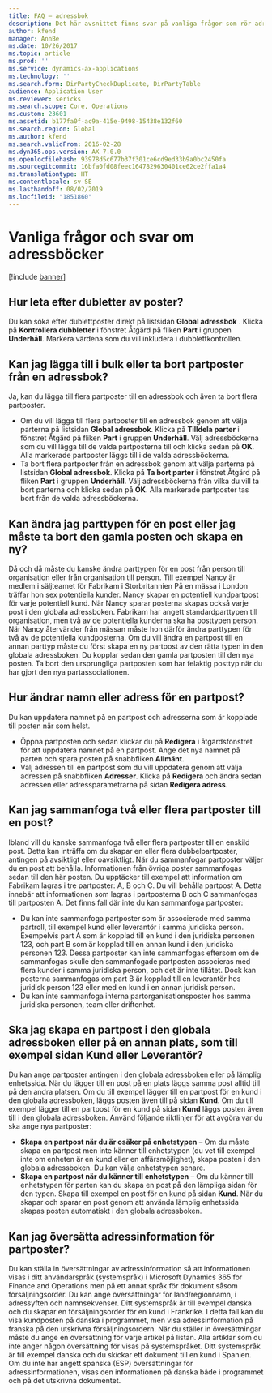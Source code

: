 ```yaml
---
title: FAQ – adressbok
description: Det här avsnittet finns svar på vanliga frågor som rör adressböcker i Microsoft Dynamics 365 for Finance and Operations.
author: kfend
manager: AnnBe
ms.date: 10/26/2017
ms.topic: article
ms.prod: ''
ms.service: dynamics-ax-applications
ms.technology: ''
ms.search.form: DirPartyCheckDuplicate, DirPartyTable
audience: Application User
ms.reviewer: sericks
ms.search.scope: Core, Operations
ms.custom: 23601
ms.assetid: b177fa0f-ac9a-415e-9498-15438e132f60
ms.search.region: Global
ms.author: kfend
ms.search.validFrom: 2016-02-28
ms.dyn365.ops.version: AX 7.0.0
ms.openlocfilehash: 93978d5c677b37f301ce6cd9ed33b9a0bc2450fa
ms.sourcegitcommit: 16bfa0fd08feec1647829630401ce62ce2ffa1a4
ms.translationtype: HT
ms.contentlocale: sv-SE
ms.lasthandoff: 08/02/2019
ms.locfileid: "1851860"
---
```

# <a name="address-books-faq"></a>Vanliga frågor och svar om adressböcker

[!include [banner](../includes/banner.md)]

## <a name="how-do-i-check-for-duplicate-records"></a>Hur leta efter dubletter av poster?

Du kan söka efter dublettposter direkt på listsidan **Global adressbok** . Klicka på **Kontrollera dubbletter** i fönstret Åtgärd på fliken **Part** i gruppen **Underhåll**. Markera värdena som du vill inkludera i dubblettkontrollen.

## <a name="can-i-bulk-add-or-delete-party-records-from-an-address-book"></a>Kan jag lägga till i bulk eller ta bort partposter från en adressbok?

Ja, kan du lägga till flera partposter till en adressbok och även ta bort flera partposter.

- Om du vill lägga till flera partposter till en adressbok genom att välja parterna på listsidan **Global adressbok**. Klicka på **Tilldela parter** i fönstret Åtgärd på fliken **Part** i gruppen **Underhåll**. Välj adressböckerna som du vill lägga till de valda partposterna till och klicka sedan på **OK**. Alla markerade partposter läggs till i de valda adressböckerna.
- Ta bort flera partposter från en adressbok genom att välja parterna på listsidan **Global adressbok**. Klicka på **Ta bort parter** i fönstret Åtgärd på fliken **Part** i gruppen **Underhåll**. Välj adressböckerna från vilka du vill ta bort parterna och klicka sedan på **OK**. Alla markerade partposter tas bort från de valda adressböckerna.

## <a name="can-i-change-the-party-type-of-a-record-or-do-i-have-to-delete-the-old-record-and-create-a-new-one"></a>Kan ändra jag parttypen för en post eller jag måste ta bort den gamla posten och skapa en ny?

Då och då måste du kanske ändra parttypen för en post från person till organisation eller från organisation till person. Till exempel Nancy är medlem i säljteamet för Fabrikam i Storbritannien På en mässa i London träffar hon sex potentiella kunder. Nancy skapar en potentiell kundpartpost för varje potentiell kund. När Nancy sparar posterna skapas också varje post i den globala adressboken. Fabrikam har angett standardparttypen till organisation, men två av de potentiella kunderna ska ha posttypen person. När Nancy återvänder från mässan måste hon därför ändra parttypen för två av de potentiella kundposterna. Om du vill ändra en partpost till en annan parttyp måste du först skapa en ny partpost av den rätta typen in den globala adressboken. Du kopplar sedan den gamla partposten till den nya posten. Ta bort den ursprungliga partposten som har felaktig posttyp när du har gjort den nya partassociationen.

## <a name="how-do-i-change-the-name-or-address-of-a-party-record"></a>Hur ändrar namn eller adress för en partpost?

Du kan uppdatera namnet på en partpost och adresserna som är kopplade till posten när som helst.

- Öppna partposten och sedan klickar du på **Redigera** i åtgärdsfönstret för att uppdatera namnet på en partpost. Ange det nya namnet på parten och spara posten på snabbfliken **Allmänt**.
- Välj adressen till en partpost som du vill uppdatera genom att välja adressen på snabbfliken **Adresser**. Klicka på **Redigera** och ändra sedan adressen eller adressparametrarna på sidan **Redigera adress**.

## <a name="can-i-merge-two-or-more-party-records-into-one-record"></a>Kan jag sammanfoga två eller flera partposter till en post?

Ibland vill du kanske sammanfoga två eller flera partposter till en enskild post. Detta kan inträffa om du skapar en eller flera dubbelpartposter, antingen på avsiktligt eller oavsiktligt. När du sammanfogar partposter väljer du en post att behålla. Informationen från övriga poster sammanfogas sedan till den här posten. Du upptäcker till exempel att information om Fabrikam lagras i tre partposter: A, B och C. Du vill behålla partpost A. Detta innebär att informationen som lagras i partposterna B och C sammanfogas till partposten A. Det finns fall där inte du kan sammanfoga partposter:

- Du kan inte sammanfoga partposter som är associerade med samma partroll, till exempel kund eller leverantör i samma juridiska person. Exempelvis part A som är kopplad till en kund i den juridiska personen 123, och part B som är kopplad till en annan kund i den juridiska personen 123. Dessa partposter kan inte sammanfogas eftersom om de sammanfogas skulle den sammanfogade partposten associeras med flera kunder i samma juridiska person, och det är inte tillåtet. Dock kan posterna sammanfogas om part B är kopplad till en leverantör hos juridisk person 123 eller med en kund i en annan juridisk person.
- Du kan inte sammanfoga interna partorganisationsposter hos samma juridiska personen, team eller driftenhet.

## <a name="should-i-create-a-party-record-in-the-global-address-book-or-in-another-place-such-as-the-customer-or-vendor-page"></a>Ska jag skapa en partpost i den globala adressboken eller på en annan plats, som till exempel sidan Kund eller Leverantör?

Du kan ange partposter antingen i den globala adressboken eller på lämplig enhetssida. När du lägger till en post på en plats läggs samma post alltid till på den andra platsen. Om du till exempel lägger till en partpost för en kund i den globala adressboken, läggs posten även till på sidan **Kund**. Om du till exempel lägger till en partpost för en kund på sidan **Kund** läggs posten även till i den globala adressboken. Använd följande riktlinjer för att avgöra var du ska ange nya partposter:

- **Skapa en partpost när du är osäker på enhetstypen** – Om du måste skapa en partpost men inte känner till enhetstypen (du vet till exempel inte om enheten är en kund eller en affärsmöjlighet), skapa posten i den globala adressboken. Du kan välja enhetstypen senare.
- **Skapa en partpost när du känner till enhetstypen** – Om du känner till enhetstypen för parten kan du skapa en post på den lämpliga sidan för den typen. Skapa till exempel en post för en kund på sidan **Kund**. När du skapar och sparar en post genom att använda lämplig enhetssida skapas posten automatiskt i den globala adressboken.

## <a name="can-i-translate-address-information-for-party-records"></a>Kan jag översätta adressinformation för partposter?

Du kan ställa in översättningar av adressinformation så att informationen visas i ditt användarspråk (systemspråk) i Microsoft Dynamics 365 for Finance and Operations men på ett annat språk för dokument såsom försäljningsorder. Du kan ange översättningar för land/regionnamn, i adressyften och namnsekvenser. Ditt systemspråk är till exempel danska och du skapar en försäljningsorder för en kund i Frankrike. I detta fall kan du visa kundposten på danska i programmet, men visa adressinformation på franska på den utskrivna försäljningsordern. När du ställer in översättningar måste du ange en översättning för varje artikel på listan. Alla artiklar som du inte anger någon översättning för visas på systemspråket. Ditt systemspråk är till exempel danska och du skickar ett dokument till en kund i Spanien. Om du inte har angett spanska (ESP) översättningar för adressinformationen, visas den informationen på danska både i programmet och på det utskrivna dokumentet.
